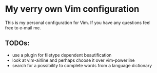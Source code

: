 My verry own Vim configuration
==============================

This is my personal configuration for Vim. If you have any questions feel free to e-mail me.

TODOs:
------
* use a plugin for filetype dependent beautification
* look at vim-airline and perhaps choose it over vim-powerline
* search for a possibility to complete words from a language dictionary
